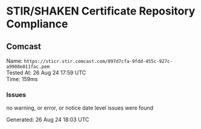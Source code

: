 # STIR/SHAKEN Certificate Repository Compliance

## Comcast

Name: `https://sticr.stir.comcast.com/097d7cfa-9fdd-455c-927c-a9908e011fac.pem`\
Tested At: 26 Aug 24 17:59 UTC\
Time: 159ms

### Issues

no warning, or error, or notice date level issues were found

Generated: 26 Aug 24 18:03 UTC